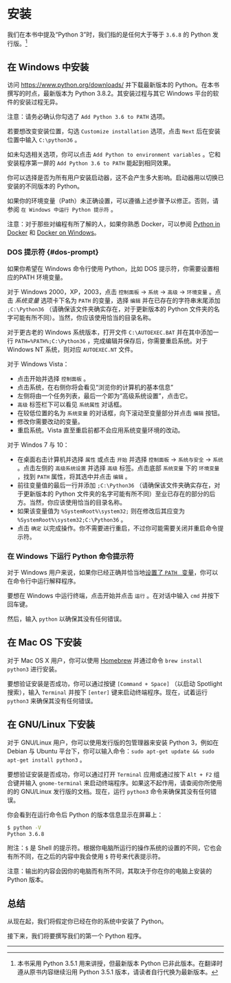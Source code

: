 # 安装

我们在本书中提及“Python 3”时，我们指的是任何大于等于 `3.6.8` 的 Python 发行版。[^1]

## 在 Windows 中安装

访问 https://www.python.org/downloads/ 并下载最新版本的 Python。在本书撰写的时点，最新版本为 Python 3.8.2。其安装过程与其它 Windows 平台的软件的安装过程无异。

注意：请务必确认你勾选了 `Add Python 3.6 to PATH` 选项。

若要想改变安装位置，勾选 `Customize installation` 选项，点击 `Next` 后在安装位置中输入 `C:\python36` 。

如未勾选相关选项，你可以点击 `Add Python to environment variables` 。它和安装程序第一屏的 `Add Python 3.6 to PATH` 能起到相同效果。

你可以选择是否为所有用户安装启动器，这不会产生多大影响。启动器用以切换已安装的不同版本的 Python。

如果你的环境变量（Path）未正确设置，可以遵循上述步骤予以修正。否则，请参阅 `在 Windows 中运行 Python 提示符` 。

注意：对于那些对编程有所了解的人，如果你熟悉 Docker，可以参阅 [Python in Docker](https://hub.docker.com/_/python/) 和 [Docker on Windows](https://docs.docker.com/windows/)。

### DOS 提示符 {#dos-prompt}

如果你希望在 Windows 命令行使用 Python，比如 DOS 提示符，你需要设置相应的PATH 环境变量。

对于 Windows 2000，XP，2003，点击 `控制面板` → `系统` → `高级` → `环境变量` 。点击 _系统变量_ 选项卡下名为 `PATH` 的变量，选择 `编辑` 并在已存在的字符串末尾添加 `;C:\Python36` （请确保该文件夹确实存在，对于更新版本的 Python 文件夹的名字可能有所不同）。当然，你应该使用恰当的目录名称。

<!-- 该目录应与 book.json 中的 pythonVersion 变量相匹配-->
对于更古老的 Windows 系统版本，打开文件 `C:\AUTOEXEC.BAT` 并在其中添加一行 `PATH=%PATH%;C:\Python36` ，完成编辑并保存后，你需要重启系统。对于 Windows NT 系统，则对应 `AUTOEXEC.NT` 文件。

对于 Windows Vista：

- 点击开始并选择 `控制面板`  。
- 点击系统，在右侧你将会看见“浏览你的计算机的基本信息”
- 左侧将由一个任务列表，最后一个即为“高级系统设置”，点击它。
- `高级` 标签栏下可以看见 `系统属性` 对话框。
- 在较低位置的名为 `系统变量` 的对话框，向下滚动至变量部分并点击 `编辑` 按钮。
- 修改你需要改动的变量。
- 重启系统。Vista 直至重启前都不会应用系统变量环境的改动。

对于 Windos 7 与 10：

- 在桌面右击计算机并选择 `属性` 或点击 `开始` 并选择 `控制面板` → `系统与安全` → `系统` 。点击左侧的 `高级系统设置` 并选择 `高级` 标签。点击底部 `系统变量` 下的 `环境变量` ，找到 `PATH` 属性，将其选中并点击 `编辑` 。
- 前往变量值的最后一行并添加 `;C:\Python36` （请确保该文件夹确实存在，对于更新版本的 Python 文件夹的名字可能有所不同）至业已存在的部分的后方。当然，你应该使用恰当的目录名称。
- 如果该变量值为 `%SystemRoot%\system32;` 则在修改后其应变为 `%SystemRoot%\system32;C:\Python36` 。<!-- 该目录应与 book.json 中的 pythonVersion 变量相匹配-->
- 点击 `确定` 以完成操作。你不需要进行重启，不过你可能需要关闭并重启命令提示符。

### 在 Windows 下运行 Python 命令提示符

对于 Windows 用户来说，如果你已经正确并恰当地[设置了 `PATH ` 变量](#dos-prompt)，你可以在命令行中运行解释程序。

要想在 Windows 中运行终端，点击开始并点击 `运行` 。在对话中输入 `cmd` 并按下回车键。

然后，输入 `python` 以确保其没有任何错误。

## 在 Mac OS 下安装

对于 Mac OS X 用户，你可以使用 [Homebrew](http://brew.sh) 并通过命令 `brew install python3` 进行安装。

要想验证安装是否成功，你可以通过按键 `[Command + Space]` （以启动 Spotlight 搜索），输入 `Terminal` 并按下 `[enter]` 键来启动终端程序。现在，试着运行 `python3` 来确保其没有任何错误。

## 在 GNU/Linux 下安装

对于 GNU/Linux 用户，你可以使用发行版的包管理器来安装 Python 3，例如在 Debian 与 Ubuntu 平台下，你可以输入命令：`sudo apt-get update && sudo apt-get install python3` 。

要想验证安装是否成功，你可以通过打开 `Terminal` 应用或通过按下 `Alt + F2` 组合键并输入 `gnome-terminal` 来启动终端程序。如果这不起作用，请查阅你所使用的的 GNU/Linux 发行版的文档。现在，运行 `python3` 命令来确保其没有任何错误。

你会看到在运行命令后 Python 的版本信息显示在屏幕上：

<!-- 输出内容应与 book.json 中的 pythonVersion 变量相匹配-->

```bash
$ python -V
Python 3.6.8
```

附注：`$` 是 Shell 的提示符。根据你电脑所运行的操作系统的设置的不同，它也会有所不同，在之后的内容中我会使用 `$` 符号来代表提示符。

注意：输出的内容会因你的电脑而有所不同，其取决于你在你的电脑上安装的 Python 版本。

## 总结

从现在起，我们将假定你已经在你的系统中安装了 Python。

接下来，我们将要撰写我们的第一个 Python 程序。

---

[^1]: 本书采用 Python 3.5.1 用来讲授，但最新版本 Python 已非此版本。在翻译时遵从原书内容继续沿用 Python 3.5.1 版本，请读者自行代换为最新版本。
